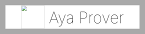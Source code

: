 <div class="container">
  <div class="container-mask"></div>
  <div class="title">
    <img class="title-img" src="/static/img/logo.svg">
    Aya Prover
  </div>
</div>

<div class="spacer"></div>

<style>

.container {
  position: absolute;
  left: 0;
  top: 0;
  width: 100%;
  height: 100%;
  /* background-image: url('/static/img/background.jpg'); */
  background-size: cover;
  text-align: center;
  padding: 0;
}

.container-mask {
  position: absolute;
  left: 0;
  top: 0;
  width: 100%;
  height: 100%;
  background-color: #0005;
}

.title {
  font-size: 50px;
  font-weight: lighter;
  position: absolute;
  top: 45%;
  left: 50%;
  transform: translate(-50%, -50%);
  background: white;
  padding: 0 50px;
}

.title-img {
  vertical-align: -30%;
  width: 75px;
  height: 75px;
}

.spacer {
  position: relative;
  top: 0;
  left: 0;
  height: 105vh;
}
</style>

# The Aya Prover

Here should be an introduction
